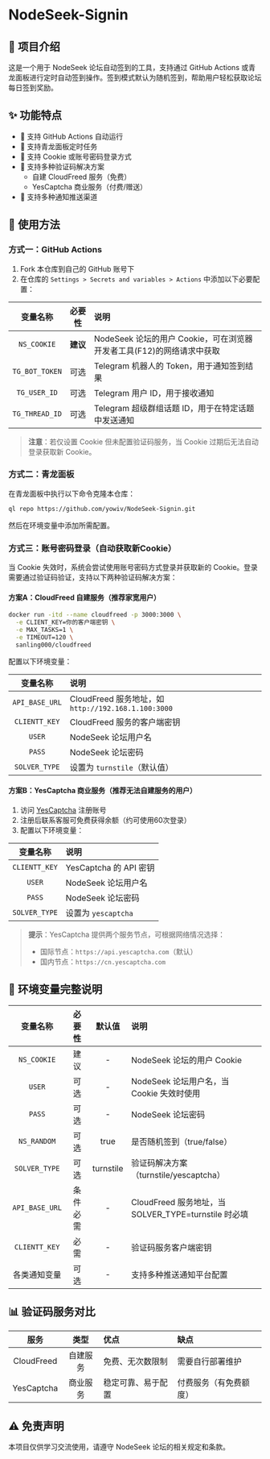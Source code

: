 # NodeSeek-Signin

## 📝 项目介绍

这是一个用于 NodeSeek 论坛自动签到的工具，支持通过 GitHub Actions 或青龙面板进行定时自动签到操作。签到模式默认为随机签到，帮助用户轻松获取论坛每日签到奖励。


## ✨ 功能特点

- 📅 支持 GitHub Actions 自动运行
- 🦉 支持青龙面板定时任务
- 🍪 支持 Cookie 或账号密码登录方式
- 🔐 支持多种验证码解决方案
  - 自建 CloudFreed 服务（免费）
  - YesCaptcha 商业服务（付费/赠送）
- 📱 支持多种通知推送渠道

## 🚀 使用方法

### 方式一：GitHub Actions

1. Fork 本仓库到自己的 GitHub 账号下
2. 在仓库的 `Settings > Secrets and variables > Actions` 中添加以下必要配置：

| 变量名称 | 必要性 | 说明 |
| :------: | :----: | :--- |
| `NS_COOKIE` | **建议** | NodeSeek 论坛的用户 Cookie，可在浏览器开发者工具(F12)的网络请求中获取 |
| `TG_BOT_TOKEN` | 可选 | Telegram 机器人的 Token，用于通知签到结果 |
| `TG_USER_ID` | 可选 | Telegram 用户 ID，用于接收通知 |
| `TG_THREAD_ID` | 可选 | Telegram 超级群组话题 ID，用于在特定话题中发送通知 |

> **注意**：若仅设置 Cookie 但未配置验证码服务，当 Cookie 过期后无法自动登录获取新 Cookie。

### 方式二：青龙面板

在青龙面板中执行以下命令克隆本仓库：

```bash
ql repo https://github.com/yowiv/NodeSeek-Signin.git
```

然后在环境变量中添加所需配置。

### 方式三：账号密码登录（自动获取新Cookie）

当 Cookie 失效时，系统会尝试使用账号密码方式登录并获取新的 Cookie。登录需要通过验证码验证，支持以下两种验证码解决方案：

#### 方案A：CloudFreed 自建服务（推荐家宽用户）

```bash
docker run -itd --name cloudfreed -p 3000:3000 \
  -e CLIENT_KEY=你的客户端密钥 \
  -e MAX_TASKS=1 \
  -e TIMEOUT=120 \
  sanling000/cloudfreed
```

配置以下环境变量：

| 变量名称 | 说明 |
| :------: | :--- |
| `API_BASE_URL` | CloudFreed 服务地址，如 `http://192.168.1.100:3000` |
| `CLIENTT_KEY` | CloudFreed 服务的客户端密钥 |
| `USER` | NodeSeek 论坛用户名 |
| `PASS` | NodeSeek 论坛密码 |
| `SOLVER_TYPE` | 设置为 `turnstile`（默认值） |

#### 方案B：YesCaptcha 商业服务（推荐无法自建服务的用户）

1. 访问 [YesCaptcha](https://yescaptcha.com/i/k2Hy3Q) 注册账号
2. 注册后联系客服可免费获得余额（约可使用60次登录）
3. 配置以下环境变量：

| 变量名称 | 说明 |
| :------: | :--- |
| `CLIENTT_KEY` | YesCaptcha 的 API 密钥 |
| `USER` | NodeSeek 论坛用户名 |
| `PASS` | NodeSeek 论坛密码 |
| `SOLVER_TYPE` | 设置为 `yescaptcha` |

> **提示**：YesCaptcha 提供两个服务节点，可根据网络情况选择：
> - 国际节点：`https://api.yescaptcha.com`（默认）
> - 国内节点：`https://cn.yescaptcha.com`

## 🔧 环境变量完整说明

| 变量名称 | 必要性 | 默认值 | 说明 |
| :------: | :----: | :----: | :--- |
| `NS_COOKIE` | 建议 | - | NodeSeek 论坛的用户 Cookie |
| `USER` | 可选 | - | NodeSeek 论坛用户名，当 Cookie 失效时使用 |
| `PASS` | 可选 | - | NodeSeek 论坛密码 |
| `NS_RANDOM` | 可选 | true | 是否随机签到（true/false） |
| `SOLVER_TYPE` | 可选 | turnstile | 验证码解决方案（turnstile/yescaptcha） |
| `API_BASE_URL` | 条件必需 | - | CloudFreed 服务地址，当 SOLVER_TYPE=turnstile 时必填 |
| `CLIENTT_KEY` | 必需 | - | 验证码服务客户端密钥 |
| 各类通知变量 | 可选 | - | 支持多种推送通知平台配置 |

## 📊 验证码服务对比

| 服务 | 类型 | 优点 | 缺点 |
| :--: | :--: | :--- | :--- |
| CloudFreed | 自建服务 | 免费、无次数限制 | 需要自行部署维护 
| YesCaptcha | 商业服务 | 稳定可靠、易于配置 | 付费服务（有免费额度） 

## ⚠️ 免责声明

本项目仅供学习交流使用，请遵守 NodeSeek 论坛的相关规定和条款。

